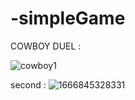 # -simpleGame
COWBOY DUEL :

![cowboy1](https://user-images.githubusercontent.com/114630722/220854034-29f27db4-7169-4fc1-b4d8-248532d4c3e1.png)

second :
![1666845328331](https://user-images.githubusercontent.com/114630722/220890734-4ce475c0-d636-4015-994a-a78d3c52ba49.jpg)
